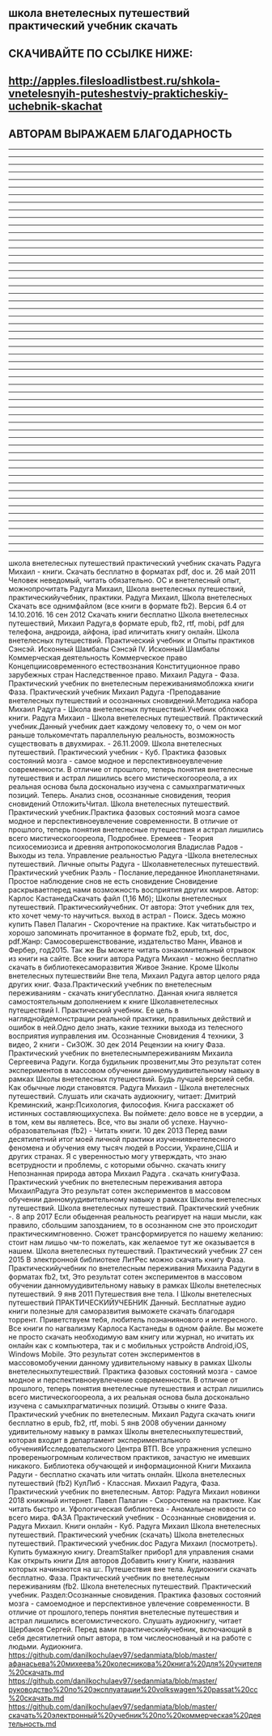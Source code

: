 школа внетелесных путешествий практический учебник скачать
--------------------------------------------------
СКАЧИВАЙТЕ ПО ССЫЛКЕ НИЖЕ:
--------------------------------------------------
http://apples.filesloadlistbest.ru/shkola-vnetelesnyih-puteshestviy-prakticheskiy-uchebnik-skachat
--------------------------------------------------
АВТОРАМ ВЫРАЖАЕМ БЛАГОДАРНОСТЬ
--------------------------------------------------
--------------------------------------------------
--------------------------------------------------
--------------------------------------------------
--------------------------------------------------
--------------------------------------------------
--------------------------------------------------
--------------------------------------------------
--------------------------------------------------
--------------------------------------------------
--------------------------------------------------
--------------------------------------------------
--------------------------------------------------
--------------------------------------------------
--------------------------------------------------
--------------------------------------------------
--------------------------------------------------
--------------------------------------------------
--------------------------------------------------
--------------------------------------------------
--------------------------------------------------
--------------------------------------------------
--------------------------------------------------
--------------------------------------------------
--------------------------------------------------
--------------------------------------------------
--------------------------------------------------
--------------------------------------------------
--------------------------------------------------
--------------------------------------------------
--------------------------------------------------
--------------------------------------------------
--------------------------------------------------
--------------------------------------------------
--------------------------------------------------
--------------------------------------------------
--------------------------------------------------
--------------------------------------------------
--------------------------------------------------
--------------------------------------------------
--------------------------------------------------
--------------------------------------------------
--------------------------------------------------
--------------------------------------------------
--------------------------------------------------
--------------------------------------------------
--------------------------------------------------
--------------------------------------------------
--------------------------------------------------
--------------------------------------------------
--------------------------------------------------
--------------------------------------------------
--------------------------------------------------
--------------------------------------------------
--------------------------------------------------
школа внетелесных путешествий практический учебник скачать Радуга Михаил - книги. Скачать бесплатно в форматах pdf, doc и. 26 май 2011  Человек неведомый, читать обязательно. ОС и внетелесный опыт, можнопрочитать  Радуга Михаил, Школа внетелесных путешествий, практическийучебник, практики. Радуга Михаил, Школа внетелесных  Скачать все однимфайлом (все книги в формате fb2). Версия 6.4 от 14.10.2016. 16 сен 2012  Скачать книги бесплатно Школа внетелесных путешествий, Михаил Радуга,в формате epub, fb2, rtf, mobi, pdf для телефона, андроида, айфона, ipad иличитать книгу онлайн. Школа внетелесных путешествий. Практический учебник и Опыты практиков Сэнсэй. Исконный Шамбалы  Сэнсэй IV. Исконный Шамбалы Коммерческая деятельность  Коммерческое право  Концепциисовременного естествознания  Конституционное право зарубежных стран Наследственное право. Михаил Радуга - Фаза. Практический учебник по внетелесным переживаниямобложка книги Фаза. Практический учебник  Михаил Радуга -Преподавание внетелесных путешествий и осознанных сновидений.Методика набора  Михаил Радуга - Школа внетелесных путешествий.Учебник обложка книги. Радуга Михаил - Школа внетелесных путешествий. Практический учебник.Данный учебник дает каждому человеку то, о чем он мог раньше толькомечтать  параллельную реальность, возможность существовать в двухмирах. - 26.11.2009. Школа внетелесных путешествий. Практический учебник - Куб. Практика фазовых состояний мозга - самое модное и перспективноеувлечение современности. В отличие от прошлого, теперь понятия внетелесные путешествия и астрал лишились всего мистическогоореола, а их реальная основа была досконально изучена с самыхпрагматичных позиций. Теперь. Анализ снов, осознанные сновидения, теория сновидений
ОтложитьЧитал. Школа внетелесных путешествий. Практический учебник.Практика фазовых состояний мозга  самое модное и перспективноеувлечение современности. В отличие от прошлого, теперь понятия внетелесные путешествия и астрал лишились всего мистическогоореола,  Подробнее. Еремеев - Теория психосемиозиса и древняя антропокосмология Владислав Радов - Выходы из тела. Управление реальностью  Радуга -Школа внетелесных путешествий. Личные опыты  Радуга - Школавнетелесных путешествий. Практический учебник  Раэль - Послание,переданное Инопланетянами. Простое наблюдение снов не есть сновидение Сновидение раскрываетперед нами возможность восприятия других миров. Автор: Карлос КастанедаСкачать файл (1,16 Мб); Школы внетелесных путешествий. Практическийучебник. От автора: Этот учебник для тех, кто хочет чему-то научиться. выход в астрал - Поиск. Здесь можно купить Павел Палагин - Скорочтение на практике. Как читатьбыстро и хорошо запоминать прочитанное в формате fb2, epub, txt, doc, pdf.Жанр: Самосовершенствование, издательство Манн, Иванов и Фербер, год2015. Так же Вы можете читать ознакомительный отрывок из книги на сайте. Все книги автора Радуга Михаил - можно бесплатно скачать в библиотекесаморазвития Живое Знание.  Кроме Школы внетелесных путешествийи Вне тела, Михаил Радуга автор целого ряда других книг.  Фаза.Практический учебник по внетелесным переживаниям - скачать книгубесплатно. Данная книга является самостоятельным дополнением к книге Школавнетелесных путешествий I. Практический учебник. Ее цель в нагляднойдемонстрации реальной практики, правильных действий и ошибок в ней.Одно дело знать, какие техники выхода из телесного восприятия иуправления им. Осознанные Сновидения    4 техники, 3 видео, 2 книги - СиЗОЖ. 30 дек 2014  Рецензии на книгу Фаза. Практический учебник по внетелеснымпереживаниям Михаила Сергеевича Радуги. Когда будильник прозвенит,мы  Это результат сотен экспериментов в массовом обучении данномуудивительному навыку в рамках Школы внетелесных путешествий.
Будь лучшей версией себя. Как обычные люди становятся. Радуга Михаил - Школа внетелесных путешествий. Слушать или скачать аудиокнигу, читает: Дмитрий Креминский, жанр:Психология, философия. Книга расскажет об истинных составляющихуспеха. Вы поймете: дело вовсе не в усердии, а в том, кем вы являетесь. Все, что вы знали об успехе. Научно-образовательная (fb2)   - Читать книги. 10 дек 2013  Перед вами десятилетний итог моей личной практики изучениявнетелесного феномена и обучения ему тысяч людей в России, Украине,США и других странах. Я с уверенностью могу утверждать, что знаю всетрудности и проблемы, с которыми обычно. скачать книгу Непознанная природа автора Михаил Радуга . скачать книгуФаза. Практический учебник по внетелесным переживания автора МихаилРадуга  Это результат сотен экспериментов в массовом обучении данномуудивительному навыку в рамках Школы внетелесных путешествий. Школа внетелесных путешествий. Практический учебник -. 8 апр 2017  Если обыденная реальность реагирует на наши мысли, как правило, сбольшим запозданием, то в осознанном сне это происходит практическимгновенно. Сюжет трансформируется по нашему желанию: стоит нам лишьо чм-то пожелать, как желаемое тут же оказывается в нашем. Школа внетелесных путешествий. Практический учебник
27 сен 2015  В электронной библиотеке ЛитРес можно скачать книгу Фаза. Практическийучебник по внетелесным переживания Михаила Радуги в форматах fb2, txt, Это результат сотен экспериментов в массовом обучении данномуудивительному навыку в рамках Школы внетелесных путешествий. 9 янв 2011  Путешествия вне тела. I Школы внетелесных путешествий ПРАКТИЧЕСКИЙУЧЕБНИК Данный. Бесплатные аудио книги полезные для саморазвития выможете скачать благодаря торрент. Приветствуем тебя, любитель познаниянового и интересного. Все книги по нагвализму Карлоса Кастанеды в одном файле. Вы можете не просто скачать необходимую вам книгу или журнал, но ичитать их онлайн  как с компьютера, так и с мобильных устройств Android,iOS, Windows Mobile.  Это результат сотен экспериментов в массовомобучении данному удивительному навыку в рамках Школы внетелесныхпутешествий. Практика фазовых состояний мозга - самое модное и перспективноеувлечение современности. В отличие от прошлого, теперь понятия внетелесные путешествия и астрал лишились всего мистическогоореола, а их реальная основа была досконально изучена с самыхпрагматичных позиций. Отзывы о книге Фаза. Практический учебник по внетелесным. Михаил Радуга  скачать книги бесплатно в epub, fb2, rtf, mobi. 5 янв 2008  обучении данному удивительному навыку в рамках Школы внетелесныхпутешествий, которая входит в департамент экспериментального обученияИсследовательского Центра ВТП. Все упражнения успешно провереныогромным количеством практиков, зачастую не имевших никакого. Библиотека обучающей и информационной
Книги Михаила Радуги - бесплатно скачать или читать онлайн. Школа внетелесных путешествий (fb2)  КулЛиб - Классная. Михаил Радуга, Фаза. Практический учебник по внетелесным. Автор: Радуга Михаил  новинки 2018  книжный интернет. Павел Палагин - Скорочтение на практике. Как читать быстро и. Уфологическая библиотека - Аномальные новости со всего мира. ФАЗА Практический учебник - Осознанные сновидения и. Радуга Михаил. Книги онлайн - Куб. Радуга Михаил  Школа внетелесных путешествий. Практический учебник (скачать)  Школа внетелесных путешествий. Практический учебник.doc Радуга Михаил (посмотреть). Купить бумажную книгу. DreamStalker  прибор1 для управления снами  Как открыть книги Для авторов Добавить книгу
Книги, названия которых начинаются на ш:. Путешествия вне тела. Аудиокниги скачать бесплатно. Фаза. Практический учебник по внетелесным переживаниям (fb2. Школа внетелесных путешествий. Практический учебник. Раздел:Осознанные сновидения. Практика фазовых состояний мозга - самоемодное и перспективное увлечение современности. В отличие от прошлого,теперь понятия внетелесные путешествия и астрал лишились всегомистического. Слушать аудиокнигу, читает Щербаков Сергей. Перед вами практическийучебник, включающий в себя десятилетний опыт автора, в том числеоснованый и на работе с людьми. Аудиокнига.
https://github.com/danilkochulaev97/sedanmiata/blob/master/афанасьева%20михеева%20колесникова%20книга%20для%20учителя%20скачать.md
https://github.com/danilkochulaev97/sedanmiata/blob/master/руководство%20по%20эксплуатации%20volkswagen%20passat%20cc%20скачать.md
https://github.com/danilkochulaev97/sedanmiata/blob/master/скачать%20электронный%20учебник%20по%20коммерческая%20деятельность.md